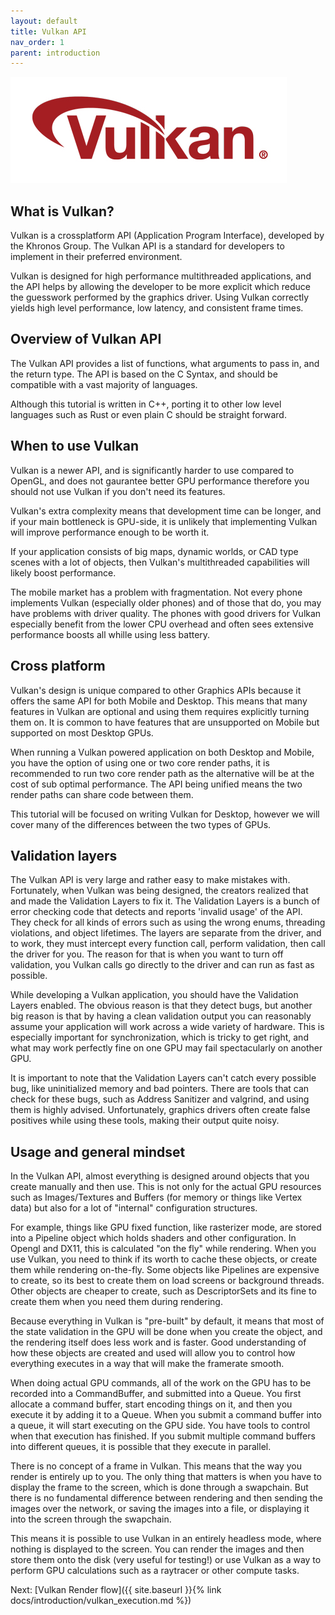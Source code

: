 ```yaml
---
layout: default
title: Vulkan API
nav_order: 1
parent: introduction
---
```


![VulkanLogo](/assets/images/Vulkan_170px_Dec16.jpg)

## What is Vulkan?

Vulkan is a crossplatform API (Application Program Interface), developed by the Khronos Group.
The Vulkan API is a standard for developers to implement in their preferred environment.

Vulkan is designed for high performance multithreaded applications, and the API helps by allowing the developer to be more explicit which reduce the guesswork performed by the graphics driver. Using Vulkan correctly yields high level performance, low latency, and consistent frame times.

## Overview of Vulkan API

The Vulkan API provides a list of functions, what arguments to pass in, and the return type.
The API is based on the C Syntax, and should be compatible with a vast majority of languages.

Although this tutorial is written in C++, porting it to other low level languages such as Rust or even plain C should be straight forward.

## When to use Vulkan

Vulkan is a newer API, and is significantly harder to use compared to OpenGL, and does not gaurantee 
better GPU performance therefore you should not use Vulkan if you don't need its features.

Vulkan's extra complexity means that development time can be longer, and if your main bottleneck is GPU-side, 
it is unlikely that implementing Vulkan will improve performance enough to be worth it.

If your application consists of big maps, dynamic worlds, or CAD type scenes with a lot of objects, then Vulkan's multithreaded capabilities will likely boost performance.

The mobile market has a problem with fragmentation. Not every phone implements Vulkan (especially older phones) and of those that do, you may have problems with driver quality. The phones with good drivers for Vulkan especially benefit from the lower CPU overhead and often sees extensive performance boosts all whille using less battery.

## Cross platform

Vulkan's design is unique compared to other Graphics APIs because it offers the same API for both Mobile and Desktop.
This means that many features in Vulkan are optional and using them requires explicitly turning them on. 
It is common to have features that are unsupported on Mobile but supported on most Desktop GPUs.

When running a Vulkan powered application on both Desktop and Mobile, you have the option of using one or two core render paths,
it is recommended to run two core render path as the alternative will be at the cost of sub optimal performance.
The API being unified means the two render paths can share code between them.

This tutorial will be focused on writing Vulkan for Desktop, however we will cover many of the differences between the two types of GPUs.

## Validation layers

The Vulkan API is very large and rather easy to make mistakes with. Fortunately, when Vulkan was being designed, the creators realized that and made the Validation Layers to fix it. The Validation Layers is a bunch of error checking code that detects and reports 'invalid usage' of the API. They check for all kinds of errors such as using the wrong enums, threading violations, and object lifetimes. The layers are separate from the driver, and to work, they must intercept every function call, perform validation, then call the driver for you. The reason for that is when you want to turn off validation, you Vulkan calls go directly to the driver and can run as fast as possible.

While developing a Vulkan application, you should have the Validation Layers enabled. The obvious reason is that they detect bugs, but another big reason is that by having a clean validation output you can reasonably assume your application will work across a wide variety of hardware. This is especially important for synchronization, which is tricky to get right, and what may work perfectly fine on one GPU may fail spectacularly on another GPU.

It is important to note that the Validation Layers can't catch every possible bug, like uninitialized memory and bad pointers. There are tools that can check for these bugs, such as Address Sanitizer and valgrind, and using them is highly advised. Unfortunately, graphics drivers often create false positives while using these tools, making their output quite noisy. 

## Usage and general mindset

In the Vulkan API, almost everything is designed around objects that you create manually and then use. This is not only for the actual GPU resources such as Images/Textures and Buffers (for memory or things like Vertex data) but also for a lot of "internal" configuration structures.

For example, things like GPU fixed function, like rasterizer mode, are stored into a Pipeline object which holds shaders and other configuration. In Opengl and DX11, this is calculated "on the fly" while rendering.
When you use Vulkan, you need to think if its worth to cache these objects, or create them while rendering on-the-fly. Some objects like Pipelines are expensive to create, so its best to create them on load screens or background threads. Other objects are cheaper to create, such as DescriptorSets and its fine to create them when you need them during rendering.

Because everything in Vulkan is "pre-built" by default, it means that most of the state validation in the GPU will be done when you create the object, and the rendering itself does less work and is faster. Good understanding of how these objects are created and used will allow you to control how everything executes in a way that will make the framerate smooth.

When doing actual GPU commands, all of the work on the GPU has to be recorded into a CommandBuffer, and submitted into a Queue. You first allocate a command buffer, start encoding things on it, and then you execute it by adding it to a Queue. When you submit a command buffer into a queue, it will start executing on the GPU side. You have tools to control when that execution has finished. If you submit multiple command buffers into different queues, it is possible that they execute in parallel.

There is no concept of a frame in Vulkan. This means that the way you render is entirely up to you. The only thing that matters is when you have to display the frame to the screen, which is done through a swapchain. But there is no fundamental difference between rendering and then sending the images over the network, or saving the images into a file, or displaying it into the screen through the swapchain.

This means it is possible to use Vulkan in an entirely headless mode, where nothing is displayed to the screen. You can render the images and then store them onto the disk (very useful for testing!) or use Vulkan as a way to perform GPU calculations such as a raytracer or other compute tasks.

Next: [Vulkan Render flow]({{ site.baseurl }}{% link docs/introduction/vulkan_execution.md %})